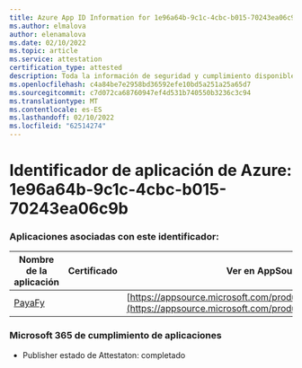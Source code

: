 ```yaml
---
title: Azure App ID Information for 1e96a64b-9c1c-4cbc-b015-70243ea06c9b
ms.author: elmalova
author: elenamalova
ms.date: 02/10/2022
ms.topic: article
ms.service: attestation
certification_type: attested
description: Toda la información de seguridad y cumplimiento disponible para 1e96a64b-9c1c-4cbc-b015-70243ea06c9b.
ms.openlocfilehash: c4a84be7e2958bd36592efe10bd5a251a25a65d7
ms.sourcegitcommit: c7d072ca68760947ef4d531b740550b3236c3c94
ms.translationtype: MT
ms.contentlocale: es-ES
ms.lasthandoff: 02/10/2022
ms.locfileid: "62514274"
---
```

# <a name="azure-app-id-1e96a64b-9c1c-4cbc-b015-70243ea06c9b"></a>Identificador de aplicación de Azure: 1e96a64b-9c1c-4cbc-b015-70243ea06c9b


### <a name="apps-associated-with-this-id"></a>Aplicaciones asociadas con este identificador:
| **Nombre de la aplicación** | **Certificado** | **Ver en AppSource** |
|--------------|---------------|-----------------------|
| [PayaFy](https://docs.microsoft.com/microsoft-365-app-certification/forward/WA200003397) |  | [https://appsource.microsoft.com/product/office/WA200003397](https://appsource.microsoft.com/product/office/WA200003397) |

### <a name="microsoft-365-app-compliance-status"></a>Microsoft 365 de cumplimiento de aplicaciones
- Publisher estado de Attestaton: completado

